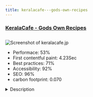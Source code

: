 ```yaml
---
title: keralacafe---gods-own-recipes
---
```


<div style="height: 3rem">
  <a href="http://www.keralacafe.jp/"><h3>KeralaCafe - Gods Own Recipes</h3></a>
</div>
<img loading="lazy" src="/images/thumbs/keralacafe.jp.jpg" alt="Screenshot of keralacafe.jp" />
<ul>
  <li>Performace: 53%</li>
  <li>
    First contentful paint:
    4.23Sec
  </li>
  <li>Best practices: 71%</li>
  <li>Accessibility: 92%</li>
  <li>SEO: 96%</li>
  <li>carbon footprint: 0.070</li>
</ul>
<details>
  <summary>Description</summary>
  <p>KeralaCafe is an initiative by a group of Engineers who are passionate about authentic Kerala Cuisine. We wanted to share our culinary experience with our fellow friends and all other food enthusiastic people. All our dishes are home made to have an essence of the real taste.Client need a simple E com website which user can access via mobile easily. He need to sell authentic Kerala cuisine to the community who lives in Japan. 

The site was built using latest Joomla and on top of it we used Helix III, SP Page Builder & J2 Store.</p>
</details>

